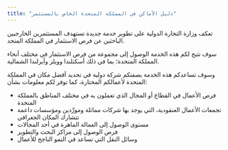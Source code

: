 ```yaml
---
title: "دليل الأماكن في المملكة المتحدة الخاص بالمستثمر"
---
```


تعكف وزارة التجارة الدولية على تطوير خدمة جديدة تستهدف المستثمرين الخارجيين الباحثين عن فرص الاستثمار في المملكة المتحد.

سوف تتيح لكم هذه الخدمة الوصول إلى مجموعة من فرص الاستثمار في مختلف أنحاء المملكة المتحدة؛ بما في ذلك أسكتلندا وويلز وأيرلندا الشمالية.

وسوف تساعدكم هذه الخدمة بصفتكم شركة دولية في تحديد أفضل مكان في المملكة المتحدة لأعمالكم المختارة، كما توفر لكم معلومات بشأن:

- فرص الأعمال في القطاع أو المجال الذي تعملون به في مختلف المناطق بالمملكة المتحدة
- تجمعات الأعمال العنقودية، التي يوجد بها شركات مماثلة ومورِّدين ومؤسسات داعمة تتشارك المكان الجغرافي
- مستوى الوصول إلى العمالة الماهرة في أحد المجالات
- فرص الوصول إلى مراكز البحث والتطوير
- وسائل النقل التي تساعد في النمو الناجح للأعمال
